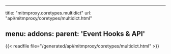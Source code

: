 
---
title: "mitmproxy.coretypes.multidict"
url: "api/mitmproxy/coretypes/multidict.html"

menu:
    addons:
        parent: 'Event Hooks & API'
---

{{< readfile file="/generated/api/mitmproxy/coretypes/multidict.html" >}}

